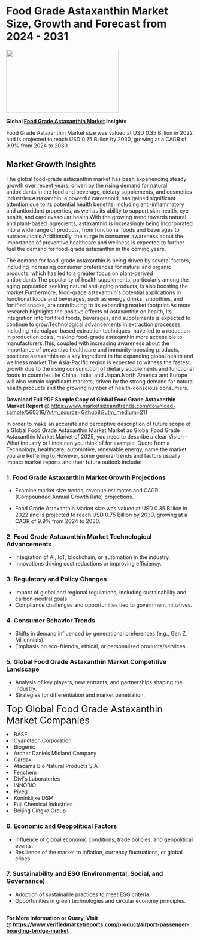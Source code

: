 <H1>Food Grade Astaxanthin Market Size, Growth and Forecast from 2024 - 2031</H1><img class="aligncenter size-medium wp-image-584254" src="https://thirdeyenews.in/wp-content/uploads/2024/09/Global-Market-Research-300x168.jpeg" alt="" width="300" height="168" /><p><strong>Global&nbsp;<a href="https://www.marketsizeandtrends.com/download-sample/560316/?utm_source=Github8j?utm_medium=211">Food Grade Astaxanthin Market</a> Insights</strong></p><p>Food Grade Astaxanthin Market size was valued at USD 0.35 Billion in 2022 and is projected to reach USD 0.75 Billion by 2030, growing at a CAGR of 9.9% from 2024 to 2030.</p><p><h2>Market Growth Insights</h2> <p>The global food-grade astaxanthin market has been experiencing steady growth over recent years, driven by the rising demand for natural antioxidants in the food and beverage, dietary supplements, and cosmetics industries.Astaxanthin, a powerful carotenoid, has gained significant attention due to its potential health benefits, including anti-inflammatory and antioxidant properties, as well as its ability to support skin health, eye health, and cardiovascular health.With the growing trend towards natural and plant-based ingredients, astaxanthin is increasingly being incorporated into a wide range of products, from functional foods and beverages to nutraceuticals.Additionally, the surge in consumer awareness about the importance of preventive healthcare and wellness is expected to further fuel the demand for food-grade astaxanthin in the coming years.</p> <p>The demand for food-grade astaxanthin is being driven by several factors, including increasing consumer preferences for natural and organic products, which has led to a greater focus on plant-derived antioxidants.The popularity of health supplements, particularly among the aging population seeking natural anti-aging products, is also boosting the market.Furthermore, food-grade astaxanthin's potential applications in functional foods and beverages, such as energy drinks, smoothies, and fortified snacks, are contributing to its expanding market footprint.As more research highlights the positive effects of astaxanthin on health, its integration into fortified foods, beverages, and supplements is expected to continue to grow.Technological advancements in extraction processes, including microalgae-based extraction techniques, have led to a reduction in production costs, making food-grade astaxanthin more accessible to manufacturers.This, coupled with increasing awareness about the importance of preventive healthcare and immunity-boosting products, positions astaxanthin as a key ingredient in the expanding global health and wellness market.The Asia-Pacific region is expected to witness the fastest growth due to the rising consumption of dietary supplements and functional foods in countries like China, India, and Japan.North America and Europe will also remain significant markets, driven by the strong demand for natural health products and the growing number of health-conscious consumers.<p><span class=""><strong>Download Full PDF Sample Copy of Global Food Grade Astaxanthin Market Report</strong> @ <a href="https://www.marketsizeandtrends.com/download-sample/560316/?utm_source=Github8j?utm_medium=211" target="_blank">https://www.marketsizeandtrends.com/download-sample/560316/?utm_source=Github8j?utm_medium=211</a></span></p><p>In order to make an accurate and perceptive description of future scope of a Global&nbsp;Food Grade Astaxanthin Market Market as Global&nbsp;Food Grade Astaxanthin Market Market of 2025, you need to describe a clear Vision &ndash; What Industry or Linda can you think of for example: Quote from a Technology, healthcare, automotive, renewable energy, name the market you are Reffering to.However, some general trends and factors usually impact market reports and their future outlook include:</p><h3>1.&nbsp;<strong>Food Grade Astaxanthin Market Growth Projections</strong></h3><ul><li>Examine market size trends, revenue estimates and CAGR (Compounded Annual Growth Rate) projections.</li><li><p>Food Grade Astaxanthin Market size was valued at USD 0.35 Billion in 2022 and is projected to reach USD 0.75 Billion by 2030, growing at a CAGR of 9.9% from 2024 to 2030.</p></li></ul><h3>2.&nbsp;<strong>Food Grade Astaxanthin Market Technological Advancements</strong></h3><ul><li>Integration of AI, IoT, blockchain, or automation in the industry.</li><li>Innovations driving cost reductions or improving efficiency.</li></ul><h3>3.&nbsp;<strong>Regulatory and Policy Changes</strong></h3><ul><li>Impact of global and regional regulations, including sustainability and carbon-neutral goals.</li><li>Compliance challenges and opportunities tied to government initiatives.</li></ul><h3>4.&nbsp;<strong>Consumer Behavior Trends</strong></h3><ul><li>Shifts in demand influenced by generational preferences (e.g., Gen Z, Millennials).</li><li>Emphasis on eco-friendly, ethical, or personalized products/services.</li></ul><h3>5.&nbsp;<strong>Global Food Grade Astaxanthin Market Competitive Landscape</strong></h3><ul><li>Analysis of key players, new entrants, and partnerships shaping the industry.</li><li>Strategies for differentiation and market penetration.</li></ul><p data-pm-slice="1 1 []"><span style="color: inherit; font-family: inherit; font-size: 25px;">Top Global Food Grade Astaxanthin Market Companies</span></p><div class="" data-test-id=""><p><li>BASF</li><li> Cyanotech Corporation</li><li> Biogenic</li><li> Archer Daniels Midland Company</li><li> Cardax</li><li> Atacama Bio Natural Products S.A</li><li> Fenchem</li><li> Divi's Laboratories</li><li> INNOBIO</li><li> Piveg</li><li> Koninklijke DSM</li><li> Fuji Chemical Industries</li><li> Beijing Gingko Group</li></p></div><h3>6.&nbsp;<strong>Economic and Geopolitical Factors</strong></h3><ul><li>Influence of global economic conditions, trade policies, and geopolitical events.</li><li>Resilience of the market to inflation, currency fluctuations, or global crises.</li></ul><h3>7.&nbsp;<strong>Sustainability and ESG (Environmental, Social, and Governance)</strong></h3><ul><li>Adoption of sustainable practices to meet ESG criteria.</li><li>Opportunities in green technologies and circular economy principles.</li></ul><h2><strong style="font-size: 14px;">For More Information or Query, Visit @&nbsp;</strong><a style="background-color: #ffffff; font-size: 14px;" href="https://www.marketsizeandtrends.com/report/food-grade-astaxanthin-market/" target="_blank">https://www.verifiedmarketreports.com/product/airport-passenger-boarding-bridge-market</a></h2>